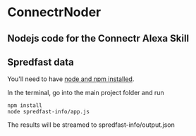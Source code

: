 # ConnectrNoder

Nodejs code for the Connectr Alexa Skill
---
## Spredfast data

You'll need to have [node and npm installed](https://nodejs.org/en/).

In the terminal, go into the main project folder and run
```
npm install
node spredfast-info/app.js
```
The results will be streamed to spredfast-info/output.json
